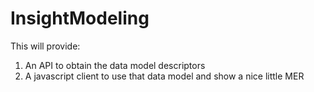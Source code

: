 InsightModeling
===============

This will provide:
1. An API to obtain the data model descriptors
2. A javascript client to use that data model and show a nice little MER
